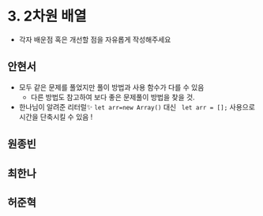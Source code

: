 # 3. 2차원 배열

- 각자 배운점 혹은 개선할 점을 자유롭게 작성해주세요


## 안현서
- 모두 같은 문제를 풀었지만 풀이 방법과 사용 함수가 다를 수 있음
	- 다른 방법도 참고하여 보다 좋은 문제풀이 방법을 찾을 것.
- 한나님이 알려준 리터럴✨
	`let arr=new Array()` 대신 ` let arr = [];` 사용으로 시간을 단축시킬 수 있음 !

## 원종빈

## 최한나

## 허준혁
